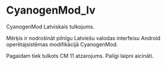 CyanogenMod_lv
==============

CyanogenMod Latviskais tulkojums.

Mērķis ir nodrošināt pilnīgu Latviešu valodas interfeisu Android operētajsistēmas modifikācijā CyanogenMod.

Pagaidam tiek tulkots CM 11 atzarojums. Palīgi laipni aicināti.
